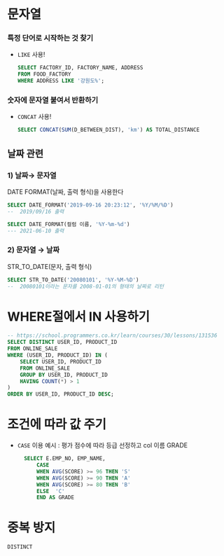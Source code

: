 # 문자열
### 특정 단어로 시작하는 것 찾기
- `LIKE` 사용!
    ```sql
    SELECT FACTORY_ID, FACTORY_NAME, ADDRESS
    FROM FOOD_FACTORY
    WHERE ADDRESS LIKE '강원도%';
    ```

### 숫자에 문자열 붙여서 반환하기
- `CONCAT` 사용!
    ```sql
    SELECT CONCAT(SUM(D_BETWEEN_DIST), 'km') AS TOTAL_DISTANCE
    ```
## 날짜 관련
### 1) 날짜→ 문자열

DATE FORMAT(날짜, 출력 형식)을 사용한다

```sql
SELECT DATE_FORMAT('2019-09-16 20:23:12', '%Y/%M/%D')
--  2019/09/16 출력
```
```sql
SELECT DATE_FORMAT(컬럼 이름, '%Y-%m-%d')
--- 2021-06-10 출력
```
### 2) 문자열 → 날짜 

STR_TO_DATE(문자, 출력 형식) 
```sql
SELECT STR_TO_DATE('20080101', '%Y-%M-%D')  
--  20080101이라는 문자를 2008-01-01의 형태의 날짜로 리턴
```

# WHERE절에서 IN 사용하기
```SQL
-- https://school.programmers.co.kr/learn/courses/30/lessons/131536
SELECT DISTINCT USER_ID, PRODUCT_ID
FROM ONLINE_SALE
WHERE (USER_ID, PRODUCT_ID) IN (
    SELECT USER_ID, PRODUCT_ID
    FROM ONLINE_SALE
    GROUP BY USER_ID, PRODUCT_ID
    HAVING COUNT(*) > 1
)
ORDER BY USER_ID, PRODUCT_ID DESC;
```

# 조건에 따라 값 주기
- `CASE` 이용
  예시 : 평가 점수에 따라 등급 선정하고 col 이름 GRADE
  ```sql
    SELECT E.EMP_NO, EMP_NAME, 
        CASE
        WHEN AVG(SCORE) >= 96 THEN 'S'
        WHEN AVG(SCORE) >= 90 THEN 'A'
        WHEN AVG(SCORE) >= 80 THEN 'B'
        ELSE  'C'
        END AS GRADE

  ```

# 중복 방지
`DISTINCT`
